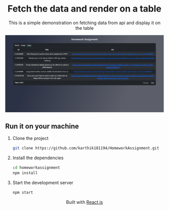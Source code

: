<div align="center">
    <h1>Fetch the data and render on a table</h1>
    <p>This is a simple demonstration on fetching data from api and display it on the table</p>
</div>

![demo](./public/capture.png)

## Run it on your machine

1. Clone the project

   ```sh
   git clone https://github.com/karthik181194/HomeworkAssignment.git
   ```

1. Install the dependencies

   ```sh
   cd homeworkassignment
   npm install
   ```

3. Start the development server

   ```sh
   npm start
   ```

<div align="center">
    <p>
        Built with <a href="https://www.reactjs.org/" target="_blank">React.js</a>
    </p>
</div>